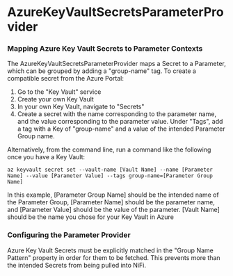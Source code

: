 <!--
  Licensed to the Apache Software Foundation (ASF) under one or more
  contributor license agreements.  See the NOTICE file distributed with
  this work for additional information regarding copyright ownership.
  The ASF licenses this file to You under the Apache License, Version 2.0
  (the "License"); you may not use this file except in compliance with
  the License.  You may obtain a copy of the License at
      http://www.apache.org/licenses/LICENSE-2.0
  Unless required by applicable law or agreed to in writing, software
  distributed under the License is distributed on an "AS IS" BASIS,
  WITHOUT WARRANTIES OR CONDITIONS OF ANY KIND, either express or implied.
  See the License for the specific language governing permissions and
  limitations under the License.
-->

# AzureKeyVaultSecretsParameterProvider

### Mapping Azure Key Vault Secrets to Parameter Contexts

The AzureKeyVaultSecretsParameterProvider maps a Secret to a Parameter, which can be grouped by adding a "group-name"
tag. To create a compatible secret from the Azure Portal:

1. Go to the "Key Vault" service
2. Create your own Key Vault
3. In your own Key Vault, navigate to "Secrets"
4. Create a secret with the name corresponding to the parameter name, and the value corresponding to the parameter
   value. Under "Tags", add a tag with a Key of "group-name" and a value of the intended Parameter Group name.

Alternatively, from the command line, run a command like the following once you have a Key Vault:

```
az keyvault secret set --vault-name [Vault Name] --name [Parameter Name] --value [Parameter Value] --tags group-name=[Parameter Group Name]
```

In this example, \[Parameter Group Name\] should be the intended name of the Parameter Group, \[Parameter Name\] should
be the parameter name, and \[Parameter Value\] should be the value of the parameter. \[Vault Name\] should be the name
you chose for your Key Vault in Azure

### Configuring the Parameter Provider

Azure Key Vault Secrets must be explicitly matched in the "Group Name Pattern" property in order for them to be fetched.
This prevents more than the intended Secrets from being pulled into NiFi.